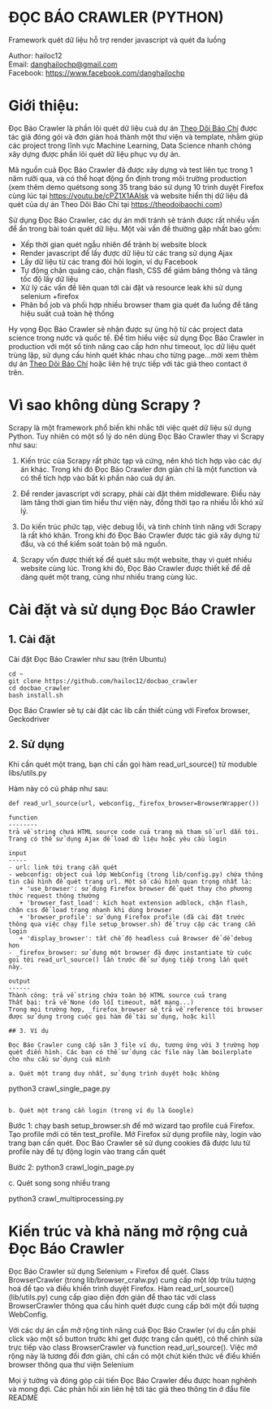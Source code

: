 # ĐỌC BÁO CRAWLER (PYTHON) 
Framework quét dữ liệu hỗ trợ render javascript và quét đa luồng  

Author: hailoc12  
Email: danghailochp@gmail.com  
Facebook: https://www.facebook.com/danghailochp

# Giới thiệu:  
Đọc Báo Crawler là phần lõi quét dữ liệu cuả dự án [Theo Dõi Báo Chí](https://github.com/hailoc12/docbao) được tác giả đóng gói và đơn giản hoá thành một thư viện và template, nhằm giúp các project trong lĩnh vực Machine Learning, Data Science nhanh chóng xây dựng được phần lõi quét dữ liệu phục vụ dự án.  

Mã nguồn cuả Đọc Báo Crawler đã được xây dựng và test liên tục trong 1 năm rưỡi qua, và có thể hoạt động ổn định trong môi trường production (xem thêm demo quétsong song 35 trang báo sử dụng 10 trình duyệt Firefox cùng lúc tại https://youtu.be/cPZ1X1AAIsk và website hiển thị dữ liệu đã quét của dự án Theo Dõi Báo Chí tại https://theodoibaochi.com)   

Sử dụng Đọc Báo Crawler, các dự án mới tránh sẽ tránh được rất nhiều vấn để ẩn trong bài toán quét dữ liệu. Một vài vấn đề thường gặp nhất bao gồm:  
- Xếp thời gian quét ngẫu nhiên để tránh bị website block  
- Render javascript để lấy được dữ liệu từ các trang sử dụng Ajax  
- Lấy dữ liệu từ các trang đòi hỏi login, ví dụ Facebook  
- Tự động chặn quảng cáo, chặn flash, CSS để giảm băng thông và tăng tốc độ lấy dữ liệu  
- Xử lý các vấn đề liên quan tới cài đặt và resource leak khi sử dụng selenium +firefox  
- Phân bố job và phối hợp nhiều browser tham gia quét đa luồng để tăng hiệu suất cuả toàn hệ thống  

Hy vọng Đọc Báo Crawler sẽ nhận được sự ủng hộ từ các project data science trong nước và quốc tế. Để tìm hiểu việc sử dụng Đọc Báo Crawler in production với một số tính năng cao cấp hơn như timeout, lọc dữ liệu quét trùng lặp, sử dụng cấu hình quét khác nhau cho từng page...mời xem thêm dự án [Theo Dõi Báo Chí](https://github.com/hailoc12/docbao) hoặc liên hệ trực tiếp với tác giả theo contact ở trên.  

# Vì sao không dùng Scrapy ?  

Scrapy là một framework phổ biến khi nhắc tới việc quét dữ liệu sử dụng Python. Tuy nhiên có một số lý do nên dùng Đọc Báo Crawler thay vì Scrapy như sau:  

1. Kiến trúc của Scrapy rất phức tạp và cứng, nên khó tích hợp vào các dự án khác. Trong khi đó Đọc Báo Crawler đơn giản chỉ là một function và có thể tích hợp vào bất kì phần nào cuả dự án.  

2. Để render javascript với scrapy, phải cài đặt thêm middleware. Điều này làm tăng thời gian tìm hiểu thư viện này, đồng thời tạo ra nhiều lỗi khó xử lý.  

3. Do kiến trúc phức tạp, việc debug lỗi, và tinh chỉnh tính năng với Scrapy là rất khó khăn. Trong khi đó Đọc Báo Crawler được tác giả xây dựng từ đầu, và có thể kiểm soát toàn bộ mã nguồn.  

4. Scrapy vốn được thiết kế để quét sâu một website, thay vì quét nhiều website cùng lúc. Trong khi đó, Đọc Báo Crawler được thiết kế để dễ dàng quét một trang, cũng như nhiều trang cùng lúc. 

# Cài đặt và sử dụng Đọc Báo Crawler  

## 1. Cài đặt  

Cài đặt Đọc Báo Crawler như sau (trên Ubuntu)  

~~~
cd ~
git clone https://github.com/hailoc12/docbao_crawler  
cd docbao_crawler  
bash install.sh  

~~~  

Đọc Báo Crawler sẽ tự cài đặt các lib cần thiết cùng với Firefox browser, Geckodriver  

## 2. Sử dụng  

Khi cần quét một trang, bạn chỉ cần gọi hàm read_url_source() từ moduble libs/utils.py  

Hàm này có cú pháp như sau:  

~~~  
def read_url_source(url, webconfig,_firefox_browser=BrowserWrapper())

function 
--------
trả về string chưá HTML source code cuả trang mà tham số url dẫn tới. Trang có thể sử dụng Ajax để load dữ liệu hoặc yêu cầu login  

input
-----
- url: link tới trang cần quét  
- webconfig: object cuả lớp WebConfig (trong lib/config.py) chứa thông tin cấu hình để quét trang url. Một số cấu hình quan trọng nhất là:  
   + 'use_browser': sử dụng Firefox browser để quét thay cho phương thức request thông thường  
   + 'browser_fast_load': kích hoạt extension adblock, chặn flash, chặn css để load trang nhanh khi dùng browser  
   + 'browser_profile': sử dụng Firefox profile (đã cài đặt trước thông qua việc chạy file setup_browser.sh) để truy cập các trang cần login  
   + 'display_browser': tắt chế độ headless cuả Browser để dễ debug hơn    
- _firefox_browser: sử dụng một browser đã được instantiate từ cuộc gọi tới read_url_source() lần trước để sử dụng tiếp trong lần quét này.  

output
------
Thành công: trả về string chứa toàn bộ HTML source cuả trang  
Thất bại: trả về None (do lỗi timeout, mất mạng...)  
Trong mọi trường hợp, _firefox_browser sẽ trả về reference tới browser được sử dụng trong cuộc gọi hàm để tái sử dụng, hoặc kill  

## 3. Ví dụ   

Đọc Báo Crawler cung cấp sãn 3 file ví dụ, tương ứng với 3 trường hợp quét điển hình. Các bạn có thể sử dụng các file này làm boilerplate cho nhu cầu sử dụng cuả mình  

a. Quét một trang duy nhất, sử dụng trình duyệt hoặc không  

~~~  
python3 crawl_single_page.py  
~~~  

b. Quét một trang cần login (trong ví dụ là Google)  
~~~  
Bước 1: chạy bash setup_browser.sh để mở wizard tạo profile cuả Firefox. Tạo profile mới có tên test_profile. Mở Firefox sử dụng profile này, login vào trang bạn cấn quét. Đọc Báo Crawler sẽ sử dụng cookies đã được lưu từ profile này để tự động login vào trang cấn quét  

Bước 2: python3 crawl_login_page.py  

c. Quét song song nhiều trang  

python3 crawl_multiprocessing.py  

# Kiến trúc và khả năng mở rộng cuả Đọc Báo Crawler  
Đọc Báo Crawler sử dụng Selenium + Firefox để quét. Class BrowserCrawler (trong lib/browser_cralw.py) cung cấp một lớp trừu tượng hoá để tạo và điều khiển trình duyệt Firefox. Hàm read_url_source() (lib/utils.py) cung cấp giao diện đơn giản để thao tác với class BrowserCrawler thông qua cấu hình quét được cung cấp bởi một đối tượng WebConfig.  

Với các dự án cần mở rộng tính năng cuả Đọc Báo Crawler (ví dụ cần phải click vào một số button trước khi get được trang cần quét), có thể chỉnh sửa trực tiếp vào class BrowserCrawler và function read_url_source(). Việc mở rộng này là tương đối đơn giản, chỉ cần có một chút kiến thức về điểu khiển browser thông qua thư viện Selenium    

Mọi ý tưởng và đóng góp cải tiến Đọc Báo Crawler đều được hoan nghênh và mong đợi. Các phản hồi xin liên hệ tới tác giả theo thông tin ở đầu file README  



